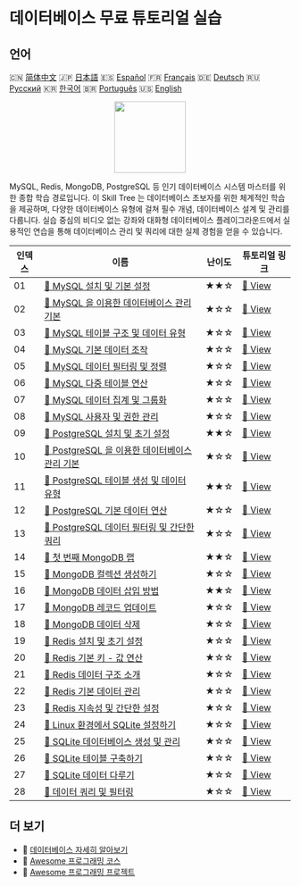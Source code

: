 # 데이터베이스 무료 튜토리얼 실습

## 언어

🇨🇳 [简体中文](README_zh.md) 🇯🇵 [日本語](README_ja.md) 🇪🇸 [Español](README_es.md) 🇫🇷 [Français](README_fr.md) 🇩🇪 [Deutsch](README_de.md) 🇷🇺 [Русский](README_ru.md) 🇰🇷 [한국어](README_ko.md) 🇧🇷 [Português](README_pt.md) 🇺🇸 [English](README.md) 

<div align="center">
<img width="128px" src="https://file.labex.io/path/S2s0kYPxCISr.png">
</div>

MySQL, Redis, MongoDB, PostgreSQL 등 인기 데이터베이스 시스템 마스터를 위한 종합 학습 경로입니다. 이 Skill Tree 는 데이터베이스 초보자를 위한 체계적인 학습을 제공하며, 다양한 데이터베이스 유형에 걸쳐 필수 개념, 데이터베이스 설계 및 관리를 다룹니다. 실습 중심의 비디오 없는 강좌와 대화형 데이터베이스 플레이그라운드에서 실용적인 연습을 통해 데이터베이스 관리 및 쿼리에 대한 실제 경험을 얻을 수 있습니다.

|   인덱스 | 이름                                                                                                                                          | 난이도   | 튜토리얼 링크                                                                                              |
|----------|-----------------------------------------------------------------------------------------------------------------------------------------------|----------|------------------------------------------------------------------------------------------------------------|
|       01 | [📖 MySQL 설치 및 기본 설정](https://labex.io/ko/tutorials/mysql-installation-and-basic-configuration-of-mysql-418415)                        | ★★☆      | [🔗 View](https://labex.io/ko/tutorials/mysql-installation-and-basic-configuration-of-mysql-418415)        |
|       02 | [📖 MySQL 을 이용한 데이터베이스 관리 기본](https://labex.io/ko/tutorials/mysql-database-management-fundamentals-with-mysql-418414)           | ★☆☆      | [🔗 View](https://labex.io/ko/tutorials/mysql-database-management-fundamentals-with-mysql-418414)          |
|       03 | [📖 MySQL 테이블 구조 및 데이터 유형](https://labex.io/ko/tutorials/mysql-mysql-table-structure-and-data-types-418307)                        | ★☆☆      | [🔗 View](https://labex.io/ko/tutorials/mysql-mysql-table-structure-and-data-types-418307)                 |
|       04 | [📖 MySQL 기본 데이터 조작](https://labex.io/ko/tutorials/sql-mysql-basic-data-manipulation-418303)                                           | ★☆☆      | [🔗 View](https://labex.io/ko/tutorials/sql-mysql-basic-data-manipulation-418303)                          |
|       05 | [📖 MySQL 데이터 필터링 및 정렬](https://labex.io/ko/tutorials/mysql-mysql-data-filtering-and-sorting-418305)                                 | ★☆☆      | [🔗 View](https://labex.io/ko/tutorials/mysql-mysql-data-filtering-and-sorting-418305)                     |
|       06 | [📖 MySQL 다중 테이블 연산](https://labex.io/ko/tutorials/mysql-mysql-multi-table-operations-418306)                                          | ★☆☆      | [🔗 View](https://labex.io/ko/tutorials/mysql-mysql-multi-table-operations-418306)                         |
|       07 | [📖 MySQL 데이터 집계 및 그룹화](https://labex.io/ko/tutorials/mysql-mysql-data-aggregation-and-grouping-418304)                              | ★☆☆      | [🔗 View](https://labex.io/ko/tutorials/mysql-mysql-data-aggregation-and-grouping-418304)                  |
|       08 | [📖 MySQL 사용자 및 권한 관리](https://labex.io/ko/tutorials/mysql-mysql-user-and-privileges-management-418308)                               | ★☆☆      | [🔗 View](https://labex.io/ko/tutorials/mysql-mysql-user-and-privileges-management-418308)                 |
|       09 | [📖 PostgreSQL 설치 및 초기 설정](https://labex.io/ko/tutorials/postgresql-installation-and-initial-setup-of-postgresql-550900)               | ★★☆      | [🔗 View](https://labex.io/ko/tutorials/postgresql-installation-and-initial-setup-of-postgresql-550900)    |
|       10 | [📖 PostgreSQL 을 이용한 데이터베이스 관리 기본](https://labex.io/ko/tutorials/postgresql-database-management-basics-with-postgresql-550899)  | ★☆☆      | [🔗 View](https://labex.io/ko/tutorials/postgresql-database-management-basics-with-postgresql-550899)      |
|       11 | [📖 PostgreSQL 테이블 생성 및 데이터 유형](https://labex.io/ko/tutorials/postgresql-postgresql-table-creation-and-data-types-550901)          | ★★☆      | [🔗 View](https://labex.io/ko/tutorials/postgresql-postgresql-table-creation-and-data-types-550901)        |
|       12 | [📖 PostgreSQL 기본 데이터 연산](https://labex.io/ko/tutorials/postgresql-basic-data-operations-in-postgresql-550897)                         | ★☆☆      | [🔗 View](https://labex.io/ko/tutorials/postgresql-basic-data-operations-in-postgresql-550897)             |
|       13 | [📖 PostgreSQL 데이터 필터링 및 간단한 쿼리](https://labex.io/ko/tutorials/postgresql-data-filtering-and-simple-queries-in-postgresql-550898) | ★☆☆      | [🔗 View](https://labex.io/ko/tutorials/postgresql-data-filtering-and-simple-queries-in-postgresql-550898) |
|       14 | [📖 첫 번째 MongoDB 랩](https://labex.io/ko/tutorials/mongodb-your-first-mongodb-lab-420660)                                                  | ★★☆      | [🔗 View](https://labex.io/ko/tutorials/mongodb-your-first-mongodb-lab-420660)                             |
|       15 | [📖 MongoDB 컬렉션 생성하기](https://labex.io/ko/tutorials/mongodb-create-mongodb-collection-420695)                                          | ★☆☆      | [🔗 View](https://labex.io/ko/tutorials/mongodb-create-mongodb-collection-420695)                          |
|       16 | [📖 MongoDB 데이터 삽입 방법](https://labex.io/ko/tutorials/mongodb-insert-data-in-mongodb-420696)                                            | ★★☆      | [🔗 View](https://labex.io/ko/tutorials/mongodb-insert-data-in-mongodb-420696)                             |
|       17 | [📖 MongoDB 레코드 업데이트](https://labex.io/ko/tutorials/mongodb-update-mongodb-records-420823)                                             | ★☆☆      | [🔗 View](https://labex.io/ko/tutorials/mongodb-update-mongodb-records-420823)                             |
|       18 | [📖 MongoDB 데이터 삭제](https://labex.io/ko/tutorials/mongodb-delete-mongodb-data-420822)                                                    | ★☆☆      | [🔗 View](https://labex.io/ko/tutorials/mongodb-delete-mongodb-data-420822)                                |
|       19 | [📖 Redis 설치 및 초기 설정](https://labex.io/ko/tutorials/redis-installation-and-initial-setup-of-redis-552075)                              | ★☆☆      | [🔗 View](https://labex.io/ko/tutorials/redis-installation-and-initial-setup-of-redis-552075)              |
|       20 | [📖 Redis 기본 키 - 값 연산](https://labex.io/ko/tutorials/redis-basic-key-value-operations-in-redis-552077)                                  | ★☆☆      | [🔗 View](https://labex.io/ko/tutorials/redis-basic-key-value-operations-in-redis-552077)                  |
|       21 | [📖 Redis 데이터 구조 소개](https://labex.io/ko/tutorials/redis-introduction-to-redis-data-structures-552078)                                 | ★☆☆      | [🔗 View](https://labex.io/ko/tutorials/redis-introduction-to-redis-data-structures-552078)                |
|       22 | [📖 Redis 기본 데이터 관리](https://labex.io/ko/tutorials/redis-basic-data-management-in-redis-552076)                                        | ★☆☆      | [🔗 View](https://labex.io/ko/tutorials/redis-basic-data-management-in-redis-552076)                       |
|       23 | [📖 Redis 지속성 및 간단한 설정](https://labex.io/ko/tutorials/redis-persistence-and-simple-configuration-in-redis-552079)                    | ★☆☆      | [🔗 View](https://labex.io/ko/tutorials/redis-persistence-and-simple-configuration-in-redis-552079)        |
|       24 | [📖 Linux 환경에서 SQLite 설정하기](https://labex.io/ko/tutorials/sqlite-setting-up-sqlite-in-linux-552335)                                   | ★☆☆      | [🔗 View](https://labex.io/ko/tutorials/sqlite-setting-up-sqlite-in-linux-552335)                          |
|       25 | [📖 SQLite 데이터베이스 생성 및 관리](https://labex.io/ko/tutorials/sqlite-creating-and-managing-sqlite-databases-552337)                     | ★☆☆      | [🔗 View](https://labex.io/ko/tutorials/sqlite-creating-and-managing-sqlite-databases-552337)              |
|       26 | [📖 SQLite 테이블 구축하기](https://labex.io/ko/tutorials/sqlite-building-tables-in-sqlite-552336)                                            | ★☆☆      | [🔗 View](https://labex.io/ko/tutorials/sqlite-building-tables-in-sqlite-552336)                           |
|       27 | [📖 SQLite 데이터 다루기](https://labex.io/ko/tutorials/sqlite-working-with-data-in-sqlite-552340)                                            | ★☆☆      | [🔗 View](https://labex.io/ko/tutorials/sqlite-working-with-data-in-sqlite-552340)                         |
|       28 | [📖 데이터 쿼리 및 필터링](https://labex.io/ko/tutorials/sqlite-querying-and-filtering-data-552338)                                           | ★☆☆      | [🔗 View](https://labex.io/ko/tutorials/sqlite-querying-and-filtering-data-552338)                         |

## 더 보기

- 🔗 [데이터베이스 자세히 알아보기](https://labex.io/ko/skilltrees/database)
- 🔗 [Awesome 프로그래밍 코스](https://github.com/labex-labs/awesome-programming-courses)
- 🔗 [Awesome 프로그래밍 프로젝트](https://github.com/labex-labs/awesome-programming-projects)

